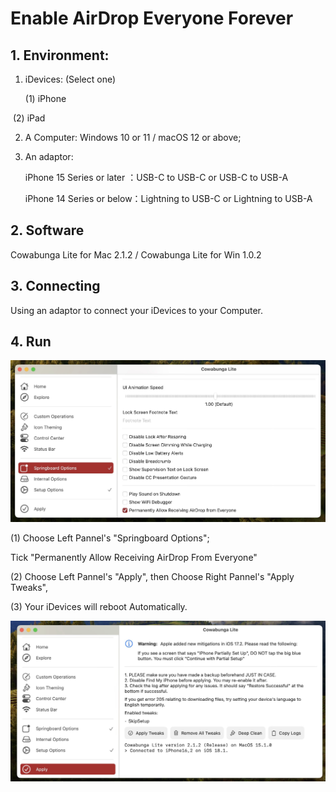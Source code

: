 # Enable AirDrop Everyone Forever

## 1. Environment:

1. iDevices: (Select one)

   (1) iPhone 

​        (2) iPad

2. A Computer: Windows 10 or 11 / macOS 12 or above;

3. An adaptor: 

   iPhone 15 Series or later ：USB-C to USB-C or USB-C to USB-A

   iPhone 14 Series or below：Lightning to USB-C or Lightning to USB-A

## 2. Software

Cowabunga Lite for Mac 2.1.2 / Cowabunga Lite for Win 1.0.2 

## 3. Connecting

Using an adaptor to connect your iDevices to your Computer.

## 4. Run

![1](1.jpg)

(1) Choose Left Pannel's "Springboard Options";

Tick "Permanently Allow Receiving AirDrop From Everyone"

(2) Choose Left Pannel's "Apply", then Choose Right Pannel's "Apply Tweaks",

(3) Your iDevices will reboot Automatically.

![2](2.jpg)
